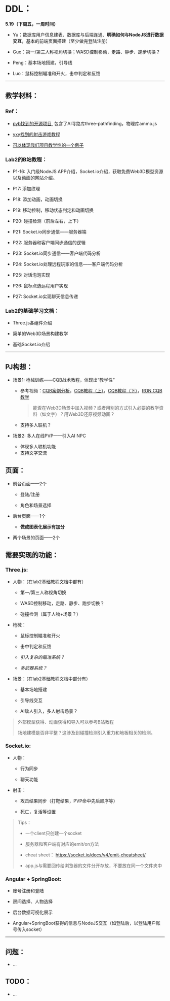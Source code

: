 # DDL：

**5.19（下周五，一周时间）**

- Yu：数据库用户信息建表、数据库与后端连通、**明确如何与NodeJS进行数据交互**，基本的前端页面搭建（至少做完登陆注册）

- Guo：第一/第三人称视角切换；WASD控制移动，走路、静步、跑步切换？

- Peng：基本场地搭建，引导线

- Luo：鼠标控制瞄准和开火，击中判定和反馈

****

## 教学材料：

### Ref：

- [pyb找到的开源项目](https://github.com/mohsenheydari/three-fps), 包含了AI寻路库three-pathfinding，物理库ammo.js

- [yxy找到的射击游戏教程](%5Bhttps://www.bilibili.com/video/BV1mU4y1P7fL/?buvid=XY390E439608D0E5292492FBC2208101249F9&is_story_h5=false&mid=4s1Jyyd4gJS3T0MvBrcvlw%3D%3D&p=44&plat_id=116&share_from=ugc&share_medium=android&share_plat=android&share_session_id=940bd086-4b8c-48a2-9735-78ec8b104bbe&share_source=WEIXIN&share_tag=s_i%C3%97tamp=1681798963&unique_k=0ppylQy&up_id=1851256541&vd_source=3f2be0127608c5e67fbecd67fdd958e7%5D(https://www.bilibili.com/video/BV1mU4y1P7fL/?buvid=XY390E439608D0E5292492FBC2208101249F9&is_story_h5=false&mid=4s1Jyyd4gJS3T0MvBrcvlw%3D%3D&p=44&plat_id=116&share_from=ugc&share_medium=android&share_plat=android&share_session_id=940bd086-4b8c-48a2-9735-78ec8b104bbe&share_source=WEIXIN&share_tag=s_i&timestamp=1681798963&unique_k=0ppylQy&up_id=1851256541&vd_source=3f2be0127608c5e67fbecd67fdd958e7))

- [可以体现我们项目教学性的一个例子](%5BVR%E5%B0%84%E5%87%BB%E7%B3%BB%E7%BB%9F%E7%94%A8%E4%BA%8E%E5%86%9B%E8%AE%AD_%E4%B8%AD%E5%9B%BD%E7%BD%91%5D(http://digital.china.com.cn/2018-09/06/content_40492938.htm))

### Lab2的B站教程：

* P1-16: 入门级NodeJS APP介绍，Socket.io介绍，获取免费Web3D模型资源以及动画的网站介绍。

* P17: 添加纹理

* P18: 添加动画，动画切换

* P19: 移动控制，移动状态判定和动画切换

* P20: 碰撞检测（前后左右，上下）

* P21: Socket.io同步通信——服务器端

* P22: 服务器和客户端同步通信的逻辑

* P23: Socket.io同步通信——客户端代码分析

* P24: Socket.io处理远程玩家的信息——客户端代码分析

* P25: 对话泡泡实现

* P26: 鼠标点选远程用户实现

* P27: Socket.io实现聊天信息传递

### Lab2的基础学习文档：

* Three.js各组件介绍

* 简单的Web3D场景构建教学

* 基础Socket.io介绍

****

## PJ构想：

* 场景1: 枪械训练——CQB战术教程，体现出“教学性”
  
  * 参考视频：[CQB案例分析](https://www.bilibili.com/video/BV1UY4y1i7HM/?spm_id_from=333.788.recommend_more_video.1&vd_source=3f2be0127608c5e67fbecd67fdd958e7)，[CQB教程（上）](https://www.bilibili.com/video/BV1yL411D7XD/?spm_id_from=333.788.recommend_more_video.6&vd_source=3f2be0127608c5e67fbecd67fdd958e7)，[CQB教程（下）](https://www.bilibili.com/video/BV1JN411A7bm/?spm_id_from=333.788.recommend_more_video.-1&vd_source=3f2be0127608c5e67fbecd67fdd958e7)，[RON CQB教学](https://www.bilibili.com/video/BV1U24y1S79L/?spm_id_from=333.788.recommend_more_video.11&vd_source=3f2be0127608c5e67fbecd67fdd958e7)
    
    > 能否在Web3D场景中加入视频？或者用别的方式引入必要的教学资料（如文字）？用Web3D还原视频动画？
  
  * 支持多人联机？

* 场景2: 多人在线PVP——引入AI NPC
  
  * 体现多人联机功能
  * 支持文字交流

## 页面：

* 前台页面——2个
  
  * 登陆/注册
  
  * 角色和场景选择

* 后台页面——1个
  
  * **做成图表化展示有加分**

* 两个场景的页面——2个

## 需要实现的功能：

### Three.js:

* 人物：（在lab2基础教程文档中都有）
  
  * 第一/第三人称视角切换
  
  * WASD控制移动，走路、静步、跑步切换？
  
  * 碰撞检测（属于人物+场景？）

* 枪械：
  
  * 鼠标控制瞄准和开火
  
  * 击中判定和反馈
  
  * *引入复杂的瞄准系统？*
  
  * *多武器系统？*

* 场景：（在lab2基础教程文档中部分有）
  
  * 基本场地搭建
  
  * 引导线交互
  
  * AI敌人引入，多人射击场景？

> 外部模型获得、动画获得和导入可以参考B站教程
> 
> 场地建模是否非平整？这涉及到碰撞检测引入重力和地板相关的检测。

### Socket.io:

* 人物：
  
  * 行为同步
  
  * 聊天功能

* 射击：
  
  * 攻击结果同步（打靶结果，PVP命中先后顺序等）
  
  * 死亡，复活等设置

> Tips：
> 
> * 一个client只创建一个socket
> 
> * 服务器和客户端有对应的emit/on方法
> 
> * cheat sheet： https://socket.io/docs/v4/emit-cheatsheet/
> 
> * app.js与需要回传给浏览器的文件分开存放，不要放在同一个文件夹中

### Angular + SpringBoot:

* 账号注册和登陆

* 房间选择、人物选择

* 后台数据可视化展示

* Angular+SpringBoot获得的信息与NodeJS交互（如登陆后，以登陆用户账号传入socket）

****

## 问题：

* ...

## TODO：

* ...

